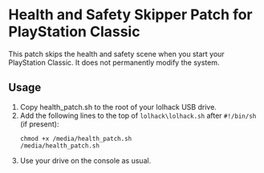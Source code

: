 Health and Safety Skipper Patch for PlayStation Classic
=======================================================

This patch skips the health and safety scene when you start your PlayStation
Classic. It does not permanently modify the system.

Usage
-----
1. Copy health_patch.sh to the root of your lolhack USB drive.
2. Add the following lines to the top of `lolhack\lolhack.sh` after `#!/bin/sh`
   (if present):
   ```
   chmod +x /media/health_patch.sh
   /media/health_patch.sh
   ```
3. Use your drive on the console as usual.
